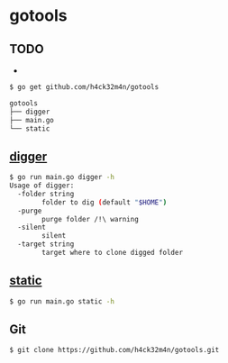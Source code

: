 # gotools #
## TODO ##
- 

```bash
$ go get github.com/h4ck32m4n/gotools
```

```bash
gotools
├── digger
├── main.go
└── static
```

## [digger](digger/) ##
```bash
$ go run main.go digger -h
Usage of digger:
  -folder string
        folder to dig (default "$HOME")
  -purge
        purge folder /!\ warning
  -silent
        silent
  -target string
        target where to clone digged folder
```

## [static](static/) ##
```bash
$ go run main.go static -h
```

## Git ##
```bash
$ git clone https://github.com/h4ck32m4n/gotools.git
```
